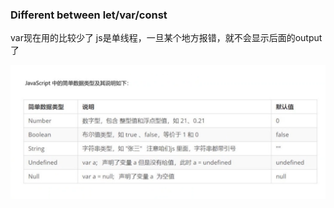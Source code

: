 ### Different between let/var/const
var现在用的比较少了
js是单线程，一旦某个地方报错，就不会显示后面的output了

![compare](image.png)